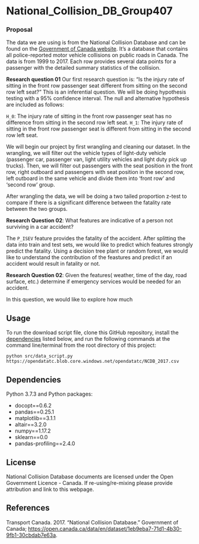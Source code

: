 # National_Collision_DB_Group407

### Proposal

The data we are using is from the National Collision Database and can be found on the [Government of Canada website](https://open.canada.ca/data/en/dataset/1eb9eba7-71d1-4b30-9fb1-30cbdab7e63a). It’s a database that contains all police-reported motor vehicle collisions on public roads in Canada. The data is from 1999 to 2017. Each row provides several data points for a passenger with the detailed summary statistics of the collision.

**Research question 01**
Our first research question is: “Is the injury rate of sitting in the front row passenger seat different from sitting on the second row left seat?” This is an inferential question. We will be doing hypothesis testing with a 95% confidence interval. The null and alternative hypothesis are included as follows:

`H_0`: The injury rate of sitting in the front row passenger seat has no difference from sitting in the second row left seat.
`H_1`: The injury rate of sitting in the front row passenger seat is different from sitting in the second row left seat.

We will begin our project by first wrangling and cleaning our dataset. In the wrangling, we will filter out the vehicle types of light-duty vehicle (passenger car, passenger van, light utility vehicles and light duty pick up trucks). Then, we will filter out passengers with the seat position in the front row, right outboard and passengers with seat position in the second row, left outboard in the same vehicle and divide them into ‘front row’ and ‘second row’ group. 

After wrangling the data, we will be doing a two tailed proportion z-test to compare if there is a significant difference between the fatality rate between the two groups.

**Research Question 02**: What features are indicative of a person not surviving in a car accident?

The `P_ISEV` feature provides the fatality of the accident. After splitting the data into train and test sets, we would like to predict which features strongly predict the fatality. Using a decision tree plant or random forest, we would like to understand the contribution of the feastures and predict if an accident would result in fatality or not.

**Research Question 02**: Given the features( weather, time of the day, road surface, etc.) determine if emergency services would be needed for an accident.

In this question, we would like to explore how much 

## Usage

To run the download script file, clone this GitHub repository, install the
[dependencies](#dependencies) listed below, and run the following
commands at the command line/terminal from the root directory of this
project:

    python src/data_script.py https://opendatatc.blob.core.windows.net/opendatatc/NCDB_2017.csv


## Dependencies
Python 3.7.3 and Python packages:
- docopt==0.6.2
- pandas==0.25.1
- matplotlib==3.1.1
- altair==3.2.0
- numpy==1.17.2
- sklearn==0.0
- pandas-profiling==2.4.0

## License
National Collision Database documents are licensed under the
Open Government Licence - Canada. If re-using/re-mixing please provide attribution and link to this webpage.

## References
<div id="refs" class="references">
<div id="ref-Transport Canada 2017">
    
Transport Canada. 2017. “National Collision Database.”
Government of Canada; <https://open.canada.ca/data/en/dataset/1eb9eba7-71d1-4b30-9fb1-30cbdab7e63a>.
    
</div>


